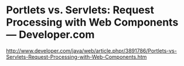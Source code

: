<!--
id: 892282759
link: http://kevinisom.info/post/892282759/portlets-vs-servlets-request-processing-with-web
slug: portlets-vs-servlets-request-processing-with-web
date: Mon Aug 02 2010 19:56:57 GMT+1200 (NZST)
raw: {"blog_name":"kevinisom","id":892282759,"post_url":"http://kevinisom.info/post/892282759/portlets-vs-servlets-request-processing-with-web","slug":"portlets-vs-servlets-request-processing-with-web","type":"link","date":"2010-08-02 07:56:57 GMT","timestamp":1280735817,"state":"published","format":"html","reblog_key":"2cSyy1du","tags":[],"short_url":"http://tmblr.co/Zw68YyrBoU7","highlighted":[],"feed_item":"http://www.developer.com/java/web/article.phpr/3891786/Portlets-vs-Servlets-Request-Processing-with-Web-Components.htm","from_feed_id":"650234","note_count":0,"title":"Portlets vs. Servlets: Request Processing with Web Components — Developer.com","url":"http://www.developer.com/java/web/article.phpr/3891786/Portlets-vs-Servlets-Request-Processing-with-Web-Components.htm","description":""}
publish: 2010-08-02
tags: 
title: Portlets vs. Servlets: Request Processing with Web Components — Developer.com
-->


Portlets vs. Servlets: Request Processing with Web Components — Developer.com
=============================================================================

<http://www.developer.com/java/web/article.phpr/3891786/Portlets-vs-Servlets-Request-Processing-with-Web-Components.htm>

